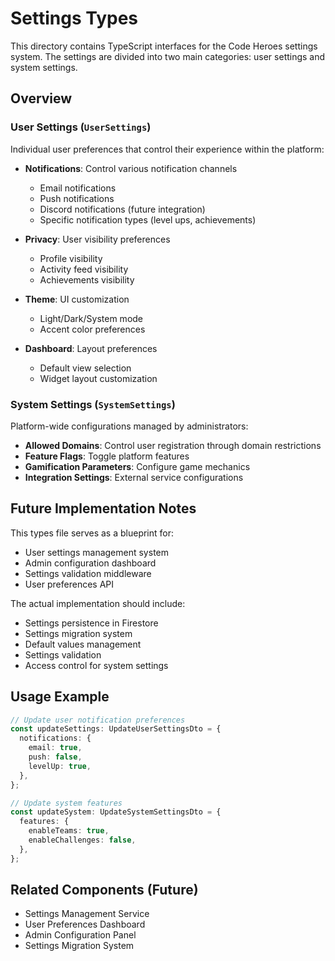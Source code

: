 # Settings Types

This directory contains TypeScript interfaces for the Code Heroes settings system. The settings are divided into two main categories: user settings and system settings.

## Overview

### User Settings (`UserSettings`)

Individual user preferences that control their experience within the platform:

- **Notifications**: Control various notification channels

  - Email notifications
  - Push notifications
  - Discord notifications (future integration)
  - Specific notification types (level ups, achievements)

- **Privacy**: User visibility preferences

  - Profile visibility
  - Activity feed visibility
  - Achievements visibility

- **Theme**: UI customization

  - Light/Dark/System mode
  - Accent color preferences

- **Dashboard**: Layout preferences
  - Default view selection
  - Widget layout customization

### System Settings (`SystemSettings`)

Platform-wide configurations managed by administrators:

- **Allowed Domains**: Control user registration through domain restrictions
- **Feature Flags**: Toggle platform features
- **Gamification Parameters**: Configure game mechanics
- **Integration Settings**: External service configurations

## Future Implementation Notes

This types file serves as a blueprint for:

- User settings management system
- Admin configuration dashboard
- Settings validation middleware
- User preferences API

The actual implementation should include:

- Settings persistence in Firestore
- Settings migration system
- Default values management
- Settings validation
- Access control for system settings

## Usage Example

```typescript
// Update user notification preferences
const updateSettings: UpdateUserSettingsDto = {
  notifications: {
    email: true,
    push: false,
    levelUp: true,
  },
};

// Update system features
const updateSystem: UpdateSystemSettingsDto = {
  features: {
    enableTeams: true,
    enableChallenges: false,
  },
};
```

## Related Components (Future)

- Settings Management Service
- User Preferences Dashboard
- Admin Configuration Panel
- Settings Migration System
